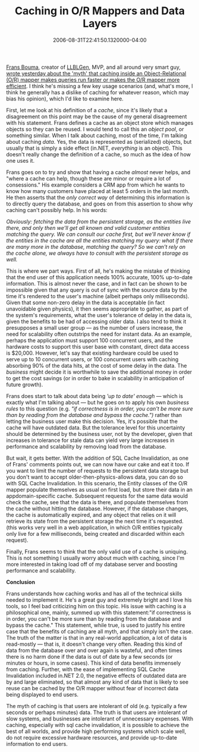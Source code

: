 ﻿---
title: Caching in O/R Mappers and Data Layers
date: "2006-08-31T22:41:50.1320000-04:00"
description: Frans Bouma, creator of LLBLGen, MVP, and all around very smart guy, wrote yesterday about the 'myth' that caching inside an Object-Relational (O/R) mapper makes queries run faster or makes the O/R mapper more efficient.
featuredImage: img/caching-in-o-r-mappers-and-data-layers-1-featured.png
---

[Frans Bouma](http://weblogs.asp.net/fbouma), creator of [LLBLGen](http://llblgen.com/), MVP, and all around very smart guy, [wrote yesterday about the 'myth' that caching inside an Object-Relational (O/R) mapper makes queries run faster or makes the O/R mapper more efficient](http://csharpfeeds.com/post.aspx?id=1593). I think he's missing a few key usage scenarios (and, what's more, I think he generally has a dislike of caching for whatever reason, which may bias his opinion), which I'd like to examine here.

First, let me look at his definition of a *cache*, since it's likely that a disagreement on this point may be the cause of my general disagreement with his statement. Frans defines a cache as an object store which manages objects so they can be reused. I would tend to call this an *object pool*, or something similar. When I talk about caching, most of the time, I'm talking about caching *data*. Yes, the data is represented as (serialized) objects, but usually that is simply a side effect (in.NET, *everything* is an object). This doesn't really change the definition of a cache, so much as the idea of how one uses it.

Frans goes on to try and show that having a cache *almost* never helps, and "where a cache can help, though these are minor or require a lot of consessions." His example considers a CRM app from which he wants to know how many customers have placed at least 5 orders in the last month. He then asserts that the *only correct way* of determining this information is to directly query the database, and goes on from this assertion to show why caching can't possibly help. In his words:

*Obviously: fetching the data from the persistent storage, as the entities live there, and only then we'll get all known and valid customer entities matching the query. We can consult our cache first, but we'll never know if the entities in the cache are all the entities matching my query: what if there are many more in the database, matching the query? So we can't rely on the cache alone, we always have to consult with the persistent storage as well.*

This is where we part ways. First of all, he's making the mistake of thinking that the end user of this application needs 100% accurate, 100% up-to-date information. This is almost never the case, and in fact can be shown to be impossible given that any query is out of sync with the source data by the time it's rendered to the user's machine (albeit perhaps only milliseconds). Given that some non-zero delay in the data is acceptable (in fact unavoidable given physics), it then seems appropriate to gather, as part of the system's requirements, what the user's tolerance of delay in the data is, given the benefits to be had of accessing older data. I also tend to think it presupposes a small user group — as the number of users increase, the need for scalability often outstrips the need for instant data. As an example, perhaps the application must support 100 concurrent users, and the hardware costs to support this user base with constant, direct data access is $20,000. However, let's say that existing hardware could be used to serve up to 10 concurrent users, or 100 concurrent users with caching absorbing 90% of the data hits, at the cost of some delay in the data. The *business* might decide it is worthwhile to save the additional money in order to get the cost savings (or in order to bake in scalability in anticipation of future growth).

Frans does start to talk about data being *'up to date' enough* — which is exactly what I'm talking about — but he goes on to apply his own *business rules* to this question (e.g. *"if correctness is in order, you can't be more sure than by reading from the database and bypass the cache.")* rather than letting the business user make this decision. Yes, it's possible that the cache will have outdated data. But the tolerance level for this uncertainty should be determined by the business user, not by the developer, given that increases in tolerance for stale data can yield very large increases in performance and scalability by removing load from the database.

But wait, it gets better. With the addition of SQL Cache Invalidation, as one of Frans' comments points out, we can now have our cake and eat it too. If you want to limit the number of requests to the persistent data storage but you don't want to accept older-then-physics-allows data, you can do so with SQL Cache Invalidation. In this scenario, the Entity classes of the O/R mapper populate themselves as usual on first load, but store their data in an appdomain-specific cache. Subsequent requests for the same data would check the cache, see that the data is there, and populate themselves from the cache without hitting the database. However, if the database changes, the cache is automatically expired, and any object that relies on it will retrieve its state from the persistent storage the next time it's requested. (this works very well in a web application, in which O/R entities typically only live for a few milliseconds, being created and discarded within each request).

Finally, Frans seems to think that the only valid use of a cache is uniquing. This is not something I usually worry about much with caching, since I'm more interested in taking load off of my database server and boosting performance and scalability.

**Conclusion**

Frans understands how caching works and has all of the technical skills needed to implement it. He's a great guy and extremely bright and I love his tools, so I feel bad criticizing him on this topic. His issue with caching is a philosophical one, mainly, summed up with this statement:"if correctness is in order, you can't be more sure than by reading from the database and bypass the cache." This statement, while true, is used to justify his entire case that the benefits of caching are all myth, and that simply isn't the case. The truth of the matter is that in any real-world application, a lot of data is read-mostly — that is, it doesn't change very often. Reading this kind of data from the database over and over again is wasteful, and often times there is no harm done if the data is out of date by a few seconds (or minutes or hours, in some cases). This kind of data benefits immensely from caching. Further, with the ease of implementing SQL Cache Invalidation included in.NET 2.0, the negative effects of outdated data are by and large eliminated, so that almost any kind of data that is likely to see reuse can be cached by the O/R mapper without fear of incorrect data being displayed to end users.

The myth of caching is that users are intolerant of old (e.g. typically a few seconds or perhaps minutes) data. The truth is that users are intolerant of slow systems, and businesses are intolerant of unnecessary expenses. With caching, especially with sql cache invalidation, it is possible to achieve the best of all worlds, and provide high performing systems which scale well, do not require excessive hardware resources, and provide up-to-date information to end users.


